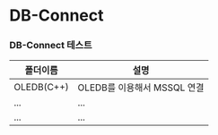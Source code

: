 # DB-Connect

### DB-Connect 테스트



|폴더이름|설명|
|------|---|
|OLEDB(C++)|OLEDB를 이용해서 MSSQL 연결|
|...|...|
|...|...|
